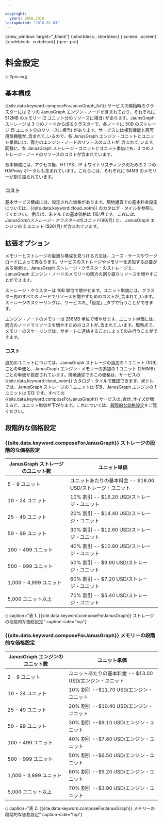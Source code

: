 ```yaml
---

copyright:
  years: 2016,2018
lastupdated: "2018-01-03"
---
```


{:new_window: target="_blank"}
{:shortdesc: .shortdesc}
{:screen: .screen}
{:codeblock: .codeblock}
{:pre: .pre}

# 料金設定
{: #pricing}

## 基本構成
{{site.data.keyword.composeForJanusGraph_full}} サービスの開始時のクラスターには 2 つの JanusGraph エンジン・ノードが含まれており、それぞれに 512MB のメモリー (2 ユニット分のリソースに相当) があります。JaunsGraph ストレージは 3 つのノードから成るクラスターで、各ノードに 5GB のストレージ (5 ユニット分のリソースに相当) があります。サービスには複製機能と高可用性機能が_含まれて_いるので、各 JanusGraph エンジン・ユニットとユニット単価には、両方のエンジン・ノードのリソースのコストが_含まれて_います。同様に、各 JanusGraph ストレージ・ユニットとユニット単価にも、3 つのストレージ・ノードのリソースのコストが含まれています。

基本構成には、アクセス権、HTTPS、IP ホワイトリスティングのための 2 つの HAProxy ポータルも含まれています。これらには、それぞれに 64MB のメモリーが割り振られています。

### コスト
基本サービス構成には、設定された価格があります。現地通貨での基本料金設定については、{{site.data.keyword.cloud_notm}} のカタログ・タイルを参照してください。 例えば、米ドルでの基本価格は $116/月です。これには、JanusGraph ストレージ・クラスターの 5 ユニット ($90/月) と、 JanusGraph エンジンの 2 ユニット ($26/月) が含まれています。


## 拡張オプション
メモリーとストレージの最適な構成を見つける方法は、ユース・ケースやワークロードによって異なります。サービスのストレージやメモリーを追加する必要がある場合は、JanusGraph ストレージ・クラスターのストレージと、JanusGraph エンジン・ノードのメモリーの両方の割り振りリソースを増やすことができます。 

ストレージ・クラスターは 1GB 単位で増やせます。ユニット単価には、クラスター内のすべてのノードでリソースを増やすためのコストが_含まれて_います。ストレージのスケーリングは、サービスの_「設定」_タブで行うことができます。
 
エンジン・ノードのメモリーは 256MB 単位で増やせます。ユニット単価には、両方のノードでリソースを増やすためのコストが_含まれて_います。現時点で、メモリーのスケーリングは、サポートに連絡することによってのみ行うことができます。

### コスト
追加のユニットについては、JanusGraph ストレージの追加の 1 ユニット (1GB) ごとの単価と、JanusGraph エンジン・メモリーの追加の 1 ユニット (256MB) ごとの単価が設定されています。現地通貨でのこの価格は、サービスの {{site.data.keyword.cloud_notm}} カタログ・タイルで確認できます。米ドルでは、JanusGraph ストレージの 1 ユニットは $18、JanusGraph エンジンの 1 ユニットは $13 です。すべての {{site.data.keyword.composeForJanusGraph}} サービスの_合計_サイズが増えると、ユニット単価が下がります。これについては、[段階的な価格設定](#tiered-pricing)をご覧ください。

## 段階的な価格設定

### {{site.data.keyword.composeForJanusGraph}} ストレージの段階的な価格設定

JanusGraph ストレージのユニット数|ユニット単価
----------|-----------
5 - 9 ユニット|ユニットあたりの基本料金 -- $18.00 USD/ストレージ・ユニット
10 - 24 ユニット|10% 割引 -- $16.20 USD/ストレージ・ユニット
25 - 49 ユニット|20% 割引 -- $14.40 USD/ストレージ・ユニット
50 - 99 ユニット|30% 割引 -- $12.60 USD/ストレージ・ユニット
100 - 499 ユニット|40% 割引 -- $10.80 USD/ストレージ・ユニット
500 - 999 ユニット|50% 割引 -- $9.00 USD/ストレージ・ユニット
1,000 - 4,999 ユニット|60% 割引 -- $7.20 USD/ストレージ・ユニット
5,000 ユニット以上|70% 割引 -- $5.40 USD/ストレージ・ユニット
{: caption="表 1. {{site.data.keyword.composeForJanusGraph}} ストレージの段階的な価格設定" caption-side="top"}

### {{site.data.keyword.composeForJanusGraph}} メモリーの段階的な価格設定

JanusGraph エンジンのユニット数|ユニット単価
----------|-----------
2 - 9 ユニット|ユニットあたりの基本料金 -- $13.00 USD/エンジン・ユニット
10 - 24 ユニット|10% 割引 --$11.70 USD/エンジン・ユニット
25 - 49 ユニット|20% 割引 --$10.40 USD/エンジン・ユニット
50 - 99 ユニット|30% 割引 --$9.10 USD/エンジン・ユニット
100 - 499 ユニット|40% 割引 --$7.80 USD/エンジン・ユニット
500 - 999 ユニット|50% 割引 --$6.50 USD/エンジン・ユニット
1,000 - 4,999 ユニット|60% 割引 --$5.20 USD/エンジン・ユニット
5,000 ユニット以上|70% 割引 --$3.90 USD/エンジン・ユニット
{: caption="表 2. {{site.data.keyword.composeForJanusGraph}} メモリーの段階的な価格設定" caption-side="top"}

